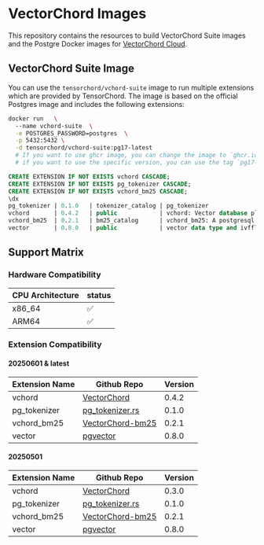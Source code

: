 # VectorChord Images

This repository contains the resources to build VectorChord Suite images and the Postgre Docker images for [VectorChord Cloud](https://cloud.vectorchord.ai).

## VectorChord Suite Image

You can use the `tensorchord/vchord-suite` image to run multiple extensions which are provided by TensorChord. The image is based on the official Postgres image and includes the following extensions:
```bash
docker run   \           
  --name vchord-suite  \
  -e POSTGRES_PASSWORD=postgres  \
  -p 5432:5432 \
  -d tensorchord/vchord-suite:pg17-latest
  # If you want to use ghcr image, you can change the image to `ghcr.io/tensorchord/vchord-suite:pg17-latest`.
  # if you want to use the specific version, you can use the tag `pg17-20250601`, supported version can be found in the support matrix.
```

```sql
CREATE EXTENSION IF NOT EXISTS vchord CASCADE;
CREATE EXTENSION IF NOT EXISTS pg_tokenizer CASCADE;
CREATE EXTENSION IF NOT EXISTS vchord_bm25 CASCADE;
\dx
pg_tokenizer | 0.1.0   | tokenizer_catalog | pg_tokenizer
vchord       | 0.4.2   | public            | vchord: Vector database plugin for Postgres, written in Rust, specifically designed for LLM
vchord_bm25  | 0.2.1   | bm25_catalog      | vchord_bm25: A postgresql extension for bm25 ranking algorithm
vector       | 0.8.0   | public            | vector data type and ivfflat and hnsw access methods
```

## Support Matrix

### Hardware Compatibility

| CPU Architecture | status |
|------------------|--------|
| x86_64           | ✅     |
| ARM64            | ✅     |

### Extension Compatibility

#### 20250601 & latest

| Extension Name | Github Repo | Version |
|----------------|-------------|---------|
| vchord | [VectorChord](https://github.com/tensorchord/VectorChord) | 0.4.2   |
| pg_tokenizer | [pg_tokenizer.rs](https://github.com/tensorchord/pg_tokenizer.rs) | 0.1.0   |
| vchord_bm25 | [VectorChord-bm25](https://github.com/tensorchord/VectorChord-bm25) | 0.2.1   |
| vector | [pgvector](https://github.com/pgvector/pgvector) | 0.8.0   |

#### 20250501

| Extension Name | Github Repo | Version |
|----------------|-------------|---------|
| vchord | [VectorChord](https://github.com/tensorchord/VectorChord) | 0.3.0   |
| pg_tokenizer | [pg_tokenizer.rs](https://github.com/tensorchord/pg_tokenizer.rs) | 0.1.0   |
| vchord_bm25 | [VectorChord-bm25](https://github.com/tensorchord/VectorChord-bm25) | 0.2.1   |
| vector | [pgvector](https://github.com/pgvector/pgvector) | 0.8.0   |
